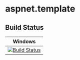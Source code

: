 # aspnet.template

Build Status
------------

| Windows |
| ------- |
| [![Build Status](https://ci.appveyor.com/api/projects/status/github/ebashmakov/aspnet.template?branch=master&svg=true)](https://ci.appveyor.com/project/ebashmakov/aspnet-template/branch/master) |